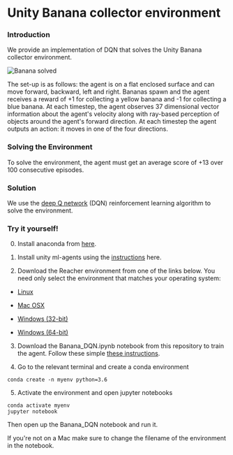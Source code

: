 # Unity Banana collector environment

### Introduction

We provide an implementation of DQN that solves the Unity Banana collector environment.

![Banana solved](Banana.gif)

The set-up is as follows: the agent is on a flat enclosed surface and can move forward, backward, left and right. Bananas spawn and the agent receives a reward of +1 for collecting a yellow banana and -1 for collecting a blue banana. At each timestep, the agent observes 37 dimensional vector information about the agent's velocity along with ray-based perception of objects around the agent's forward direction. At each timestep the agent outputs an action: it moves in one of the four directions.

### Solving the Environment
To solve the environment, the agent must get an average score of +13 over 100 consecutive episodes.

### Solution

We use the [deep Q network](https://www.cs.toronto.edu/~vmnih/docs/dqn.pdf) (DQN) reinforcement learning algorithm to solve the environment.

### Try it yourself!

0. Install anaconda from [here](https://www.anaconda.com/distribution/).

1. Install unity ml-agents using the [instructions](https://github.com/Unity-Technologies/ml-agents/blob/master/docs/Installation.md) here.

2. Download the Reacher environment from one of the links below.  You need only select the environment that matches your operating system:

- [Linux](https://s3-us-west-1.amazonaws.com/udacity-drlnd/P1/Banana/Banana_Linux.zip)

- [Mac OSX](https://s3-us-west-1.amazonaws.com/udacity-drlnd/P1/Banana/Banana.app.zip)

- [Windows (32-bit)](https://s3-us-west-1.amazonaws.com/udacity-drlnd/P1/Banana/Banana_Windows_x86.zip)

- [Windows (64-bit)](https://s3-us-west-1.amazonaws.com/udacity-drlnd/P1/Banana/Banana_Windows_x86_64.zip)


3. Download the Banana_DQN.ipynb notebook from this repository to train the agent. Follow these simple [these instructions](https://stackoverflow.com/questions/45622602/how-to-save-jupyter-notebooks-from-github).

4. Go to the relevant terminal and create a conda environment
```
conda create -n myenv python=3.6
```

5. Activate the environment and open jupyter notebooks
```
conda activate myenv
jupyter notebook
```

Then open up the Banana_DQN notebook and run it.

If you're not on a Mac make sure to change the filename of the environment in the notebook.

